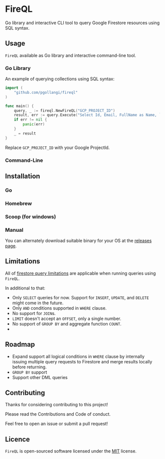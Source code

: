 # FireQL
Go library and interactive CLI tool to query Google Firestore resources using SQL syntax.

## Usage

`FireQL` available as Go library and interactive command-line tool.

### Go Library
An example of querying collections using SQL syntax:
```go
import (
    "github.com/pgollangi/fireql"
)

func main() {
    query, _ := fireql.NewFireQL("GCP_PROJECT_ID")
    result, err := query.Execute("Select Id, Email, FullName as Name, `Address.City` as City from users LIMIT 10")
    if err != nil {
        panic(err)
    }
    _ = result
}
```
Replace `GCP_PROJECT_ID` with your Google ProjectId.

### Command-Line

## Installation

### Go

### Homebrew

### Scoop (for windows)

### Manual
You can alternately download suitable binary for your OS at the [releases page](https://github.com/pgollangi/fireql/releases).

## Limitations
All of [firestore query limitations](https://firebase.google.com/docs/firestore/query-data/queries#query_limitations) are applicable when running queries using `FireQL`.

In additional to that:

- Only `SELECT` queries for now. Support for `INSERT`, `UPDATE`, and `DELETE` might come in the future.
- Only `AND` conditions supported in `WHERE` clause. 
- No support for `JOIN`s.
- `LIMIT` doesn't accept an `OFFSET`, only a single number.
- No support of `GROUP BY` and aggregate function `COUNT`.
- 

## Roadmap
- Expand support all logical conditions in `WHERE` clause by internally issuing multiple query requests to Firestore and merge results locally before returning.
- `GROUP BY` support
- Support other DML queries

## Contributing
Thanks for considering contributing to this project!

Please read the Contributions and Code of conduct.

Feel free to open an issue or submit a pull request!
## Licence

`FireQL` is open-sourced software licensed under the [MIT](LICENCE) license.
